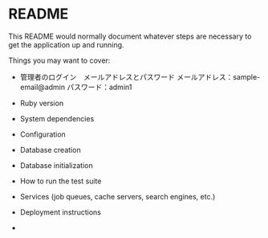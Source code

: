 # README

This README would normally document whatever steps are necessary to get the
application up and running.

Things you may want to cover:

* 管理者のログイン　メールアドレスとパスワード
メールアドレス：sample-email@admin
パスワード：admin1

* Ruby version

* System dependencies

* Configuration

* Database creation

* Database initialization

* How to run the test suite

* Services (job queues, cache servers, search engines, etc.)

* Deployment instructions

*

